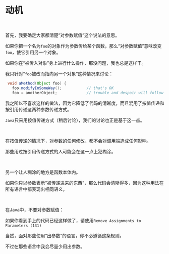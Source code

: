 # 动机

<br>

首先，我要确定大家都清楚“对参数赋值”这个说法的意思。

如果你把一个名为`foo`的对象作为参数传给某个函数，那么“对参数赋值”意味改变`foo`，使它引用另一个对象。

如果你在“被传入对象”身上进行什么操作，那没问题，我也总是这样干。

我只针对“`foo`被改而指向另一个对象”这种情况来讨论：

```java
 void aMethod(Object foo) {
   foo.modifyInSomeWay();           // that's OK
   foo = anotherObject;             // trouble and despair will follow you
```

我之所以不喜欢这样的做法，因为它降低了代码的清晰度，而且混用了按值传递和按引用传递这两种参数传递方式。

`Java`只采用按值传递方式（稍后讨论），我们的讨论也正是基于这一点。

<br>

在按值传递的情况下，对参数的任何修改，都不会对调用端造成任何影响。

那些用过按引用传递方式的人可能会在这一点上犯糊涂。

<br>

另一个让人糊涂的地方是函数本体内。

如果你只以参数表示“被传递进来的东西”，那么代码会清晰得多，因为这种用法在所有语言中都表现出相同语义。

<br>

在Java中，不要对参数赋值：

如果你看到手上的代码已经这样做了，请使用`Remove Assignments to Parameters (131)`

当然，面对那些使用“出参数”的语言，你不必遵循这条规则。

不过在那些语言中我会尽量少用出参数。

<br>

